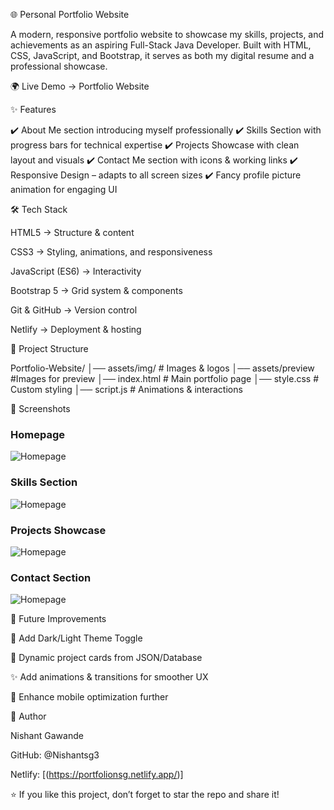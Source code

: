 🌐 Personal Portfolio Website

A modern, responsive portfolio website to showcase my skills, projects, and achievements as an aspiring Full-Stack Java Developer.
Built with HTML, CSS, JavaScript, and Bootstrap, it serves as both my digital resume and a professional showcase.

🌍 Live Demo → Portfolio Website

✨ Features

✔️ About Me section introducing myself professionally
✔️ Skills Section with progress bars for technical expertise
✔️ Projects Showcase with clean layout and visuals
✔️ Contact Me section with icons & working links
✔️ Responsive Design – adapts to all screen sizes
✔️ Fancy profile picture animation for engaging UI

🛠️ Tech Stack

HTML5 → Structure & content

CSS3 → Styling, animations, and responsiveness

JavaScript (ES6) → Interactivity

Bootstrap 5 → Grid system & components

Git & GitHub → Version control

Netlify → Deployment & hosting

📂 Project Structure

Portfolio-Website/
│── assets/img/ # Images & logos
│── assets/preview #Images for preview
│── index.html # Main portfolio page
│── style.css # Custom styling
│── script.js # Animations & interactions

📸 Screenshots

### Homepage 
![Homepage](assets/preview/home.png)

### Skills Section
![Homepage](assets/preview/skills.png)

### Projects Showcase
![Homepage](assets/preview/proj.png)

### Contact Section
![Homepage](assets/preview/contact.png)

🚀 Future Improvements

🌙 Add Dark/Light Theme Toggle

📂 Dynamic project cards from JSON/Database

✨ Add animations & transitions for smoother UX

📱 Enhance mobile optimization further

👤 Author

Nishant Gawande

GitHub: @Nishantsg3

Netlify: [(https://portfolionsg.netlify.app/)]

⭐ If you like this project, don’t forget to star the repo and share it!
